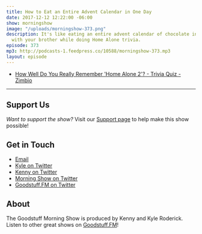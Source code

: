 ```yaml
---
title: How to Eat an Entire Advent Calendar in One Day
date: 2017-12-12 12:22:00 -06:00
show: morningshow
image: "/uploads/morningshow-373.png"
description: It's like eating an entire advent calendar of chocolate in one sitting
  with your brother while doing Home Alone trivia.
episode: 373
mp3: http://podcasts-1.feedpress.co/10588/morningshow-373.mp3
layout: episode
---
```


* [How Well Do You Really Remember 'Home Alone 2'? - Trivia Quiz - Zimbio](http://www.zimbio.com/trivia/AvshGT7_GYG/How+Well+Remember+Home+Alone+2)

---

## Support Us
*Want to support the show?* Visit our [Support page](https://goodstuff.fm/support) to help make this show possible!

## Get in Touch
* [Email](mailto:kyle@goodstuff.fm)
* [Kyle on Twitter](http://twitter.com/dogburps)
* [Kenny on Twitter](http://twitter.com/pizzarobotics)
* [Morning Show on Twitter](http://twitter.com/morningshowam)
* [Goodstuff.FM on Twitter](http://twitter.com/goodstufffm)

## About
The Goodstuff Morning Show is produced by Kenny and Kyle Roderick. Listen to other great shows on [Goodstuff.FM](http://goodstuff.fm/shows)!